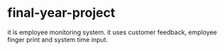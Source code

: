 # final-year-project
it is employee monitoring system. it uses customer feedback, employee finger print and system time input.
